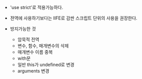 - 'use strict'로 적용가능하다.

- 젼역에 사용하기보다는 IIFE로 감싼 스크립트 단위의 사용을 권장한다.

- 방지가능한 것
  - 암묵적 전역
  - 변수, 함수, 매개변수의 삭제
  - 매개변수 이름 중복
  - with문
  - 일반 this가 undefined로 변경
  - arguments 변경
